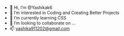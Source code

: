 - 👋 Hi, I’m @Yashikak6
- 👀 I’m interested in Coding and Creating Better Projects
- 🌱 I’m currently learning CSS
- 💞️ I’m looking to collaborate on ...
- 📫 yashika911202@gmail.com

<!---
Yashikak6/Yashikak6 is a ✨ special ✨ repository because its `README.md` (this file) appears on your GitHub profile.
You can click the Preview link to take a look at your changes.
--->
